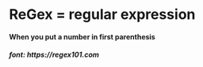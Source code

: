 # ReGex = regular expression

#### When you put a number in first parenthesis 

#### _font: https://regex101.com_
